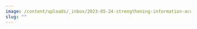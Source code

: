 ```yaml
---
image: /content/uploads/_inbox/2023-05-24-strengthening-information-accessibility-title-card.png
slug: ""
---
```

